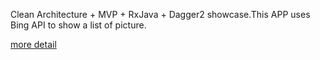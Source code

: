 Clean Architecture + MVP + RxJava + Dagger2 showcase.This APP uses Bing API to show a list of picture.

[more detail](http://www.jianshu.com/p/1ea9344bb1f7)